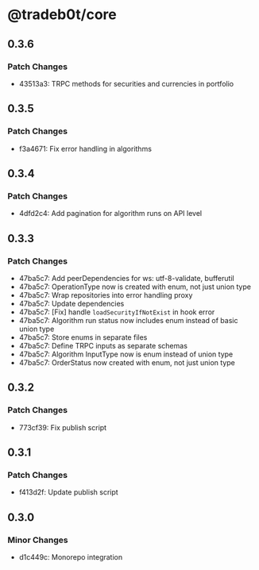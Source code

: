 # @tradeb0t/core

## 0.3.6

### Patch Changes

- 43513a3: TRPC methods for securities and currencies in portfolio

## 0.3.5

### Patch Changes

- f3a4671: Fix error handling in algorithms

## 0.3.4

### Patch Changes

- 4dfd2c4: Add pagination for algorithm runs on API level

## 0.3.3

### Patch Changes

- 47ba5c7: Add peerDependencies for ws: utf-8-validate, bufferutil
- 47ba5c7: OperationType now is created with enum, not just union type
- 47ba5c7: Wrap repositories into error handling proxy
- 47ba5c7: Update dependencies
- 47ba5c7: [Fix] handle `loadSecurityIfNotExist` in hook error
- 47ba5c7: Algorithm run status now includes enum instead of basic union type
- 47ba5c7: Store enums in separate files
- 47ba5c7: Define TRPC inputs as separate schemas
- 47ba5c7: Algorithm InputType now is enum instead of union type
- 47ba5c7: OrderStatus now created with enum, not just union type

## 0.3.2

### Patch Changes

- 773cf39: Fix publish script

## 0.3.1

### Patch Changes

- f413d2f: Update publish script

## 0.3.0

### Minor Changes

- d1c449c: Monorepo integration
